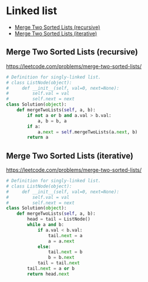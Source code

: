 # Linked list

+ [Merge Two Sorted Lists (recursive)](#merge-two-sorted-lists-recursive)
+ [Merge Two Sorted Lists (iterative)](#merge-two-sorted-lists-iterative)

## Merge Two Sorted Lists (recursive)

https://leetcode.com/problems/merge-two-sorted-lists/

```python
# Definition for singly-linked list.
# class ListNode(object):
#     def __init__(self, val=0, next=None):
#         self.val = val
#         self.next = next
class Solution(object):
    def mergeTwoLists(self, a, b):
        if not a or b and a.val > b.val:
            a, b = b, a
        if a:
            a.next = self.mergeTwoLists(a.next, b)
        return a

```

## Merge Two Sorted Lists (iterative)

https://leetcode.com/problems/merge-two-sorted-lists/

```python
# Definition for singly-linked list.
# class ListNode(object):
#     def __init__(self, val=0, next=None):
#         self.val = val
#         self.next = next
class Solution(object):
    def mergeTwoLists(self, a, b):
        head = tail = ListNode()
        while a and b:
            if a.val < b.val:
                tail.next = a
                a = a.next
            else:
                tail.next = b
                b = b.next
            tail = tail.next
        tail.next = a or b
        return head.next

```
